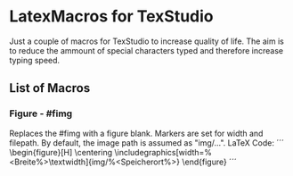 # LatexMacros for TexStudio

Just a couple of macros for TexStudio to increase quality of life. The aim is to reduce the ammount of special characters typed and therefore increase typing speed.

## List of Macros
### Figure - #fimg
  Replaces the #fimg with a figure blank. Markers are set for width and filepath. By default, the image path is assumed as "img/...".
  LaTeX Code:
  ´´´
  \begin{figure}[H]
    \centering
    \includegraphics[width=%<Breite%>\textwidth]{img/%<Speicherort%>}
  \end{figure}
  ´´´
